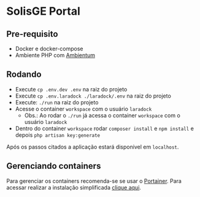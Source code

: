 # SolisGE Portal

## Pre-requisito
- Docker e docker-compose
- Ambiente PHP com [Ambientum](https://blog.codecasts.com.br/ambientum-laravel-e-vuejs-100-dockerizados-733ebb4b1ffb)

## Rodando
- Execute ```cp .env.dev .env``` na raiz do projeto
- Execute ```cp .env.laradock ./laradock/.env``` na raiz do projeto
- Execute: ```./run``` na raiz do projeto
- Acesse o container ```workspace``` com o usuário ```laradock```
  - Obs.: Ao rodar o ```./run``` já acessa o container ```workspace``` com o usuário ```laradock```
- Dentro do container ```workspace``` rodar ```composer install``` e ```npm install``` e depois ```php artisan key:generate```

Após os passos citados a aplicação estará disponivel em ```localhost```.

## Gerenciando containers
Para gerenciar os containers recomenda-se se usar o [Portainer](https://github.com/portainer/portainer). Para acessar realizar a instalação simplificada [clique aqui](https://github.com/matheus-souza/dockerfiles/tree/master/portainer).
